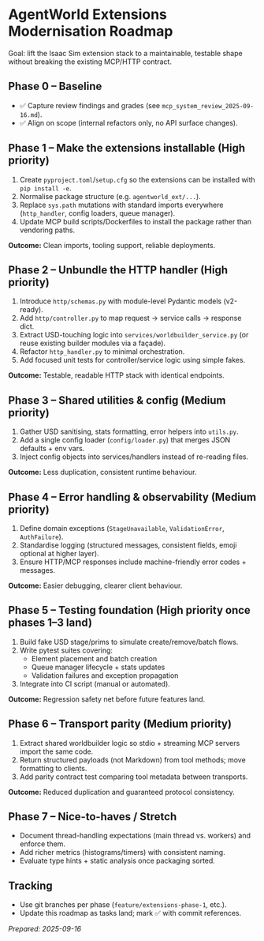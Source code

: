 # AgentWorld Extensions Modernisation Roadmap

Goal: lift the Isaac Sim extension stack to a maintainable, testable shape without breaking the existing MCP/HTTP contract.

## Phase 0 – Baseline
- ✅ Capture review findings and grades (see `mcp_system_review_2025-09-16.md`).
- ✅ Align on scope (internal refactors only, no API surface changes).

## Phase 1 – Make the extensions installable (High priority)
1. Create `pyproject.toml`/`setup.cfg` so the extensions can be installed with `pip install -e`.
2. Normalise package structure (e.g. `agentworld_ext/...`).
3. Replace `sys.path` mutations with standard imports everywhere (`http_handler`, config loaders, queue manager).
4. Update MCP build scripts/Dockerfiles to install the package rather than vendoring paths.

**Outcome:** Clean imports, tooling support, reliable deployments.

## Phase 2 – Unbundle the HTTP handler (High priority)
1. Introduce `http/schemas.py` with module-level Pydantic models (v2-ready).
2. Add `http/controller.py` to map request → service calls → response dict.
3. Extract USD-touching logic into `services/worldbuilder_service.py` (or reuse existing builder modules via a façade).
4. Refactor `http_handler.py` to minimal orchestration.
5. Add focused unit tests for controller/service logic using simple fakes.

**Outcome:** Testable, readable HTTP stack with identical endpoints.

## Phase 3 – Shared utilities & config (Medium priority)
1. Gather USD sanitising, stats formatting, error helpers into `utils.py`.
2. Add a single config loader (`config/loader.py`) that merges JSON defaults + env vars.
3. Inject config objects into services/handlers instead of re-reading files.

**Outcome:** Less duplication, consistent runtime behaviour.

## Phase 4 – Error handling & observability (Medium priority)
1. Define domain exceptions (`StageUnavailable`, `ValidationError`, `AuthFailure`).
2. Standardise logging (structured messages, consistent fields, emoji optional at higher layer).
3. Ensure HTTP/MCP responses include machine-friendly error codes + messages.

**Outcome:** Easier debugging, clearer client behaviour.

## Phase 5 – Testing foundation (High priority once phases 1–3 land)
1. Build fake USD stage/prims to simulate create/remove/batch flows.
2. Write pytest suites covering:
   - Element placement and batch creation
   - Queue manager lifecycle + stats updates
   - Validation failures and exception propagation
3. Integrate into CI script (manual or automated).

**Outcome:** Regression safety net before future features land.

## Phase 6 – Transport parity (Medium priority)
1. Extract shared worldbuilder logic so stdio + streaming MCP servers import the same code.
2. Return structured payloads (not Markdown) from tool methods; move formatting to clients.
3. Add parity contract test comparing tool metadata between transports.

**Outcome:** Reduced duplication and guaranteed protocol consistency.

## Phase 7 – Nice-to-haves / Stretch
- Document thread-handling expectations (main thread vs. workers) and enforce them.
- Add richer metrics (histograms/timers) with consistent naming.
- Evaluate type hints + static analysis once packaging sorted.

## Tracking
- Use git branches per phase (`feature/extensions-phase-1`, etc.).
- Update this roadmap as tasks land; mark ✅ with commit references.

*Prepared: 2025-09-16*
